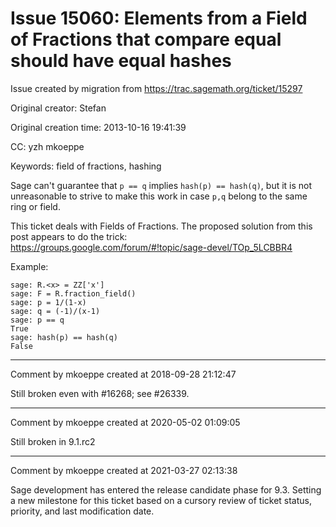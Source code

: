 # Issue 15060: Elements from a Field of Fractions that compare equal should have equal hashes

Issue created by migration from https://trac.sagemath.org/ticket/15297

Original creator: Stefan

Original creation time: 2013-10-16 19:41:39

CC:  yzh mkoeppe

Keywords: field of fractions, hashing

Sage can't guarantee that `p == q` implies `hash(p) == hash(q)`, but it is not unreasonable to strive to make this work in case `p,q` belong to the same ring or field.

This ticket deals with Fields of Fractions. The proposed solution from this post appears to do the trick:
https://groups.google.com/forum/#!topic/sage-devel/TOp_5LCBBR4

Example:

```
sage: R.<x> = ZZ['x']
sage: F = R.fraction_field()
sage: p = 1/(1-x)
sage: q = (-1)/(x-1)
sage: p == q
True
sage: hash(p) == hash(q)
False
```



---

Comment by mkoeppe created at 2018-09-28 21:12:47

Still broken even with #16268; see #26339.


---

Comment by mkoeppe created at 2020-05-02 01:09:05

Still broken in 9.1.rc2


---

Comment by mkoeppe created at 2021-03-27 02:13:38

Sage development has entered the release candidate phase for 9.3. Setting a new milestone for this ticket based on a cursory review of ticket status, priority, and last modification date.
